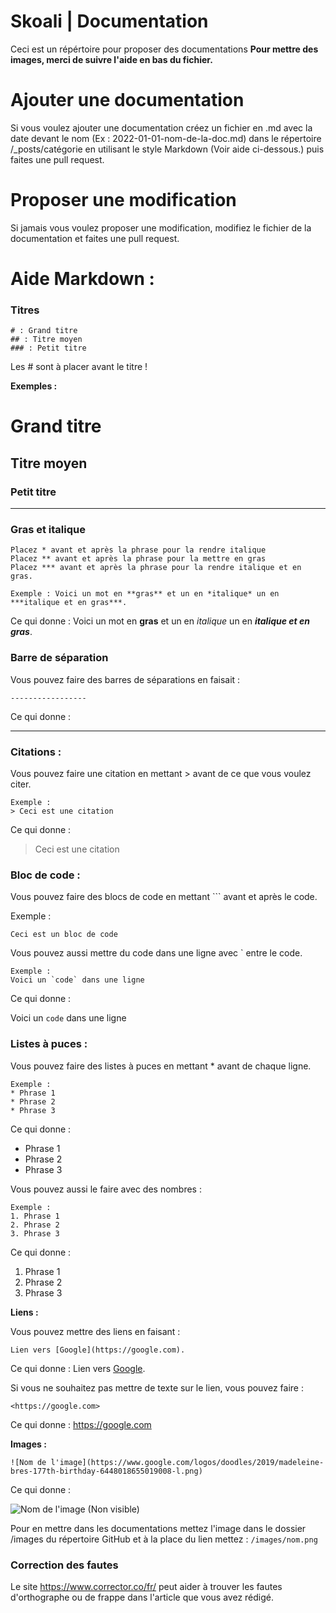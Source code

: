 # Skoali | Documentation

Ceci est un répértoire pour proposer des documentations
**Pour mettre des images, merci de suivre l'aide en bas du fichier.**

# Ajouter une documentation

Si vous voulez ajouter une documentation créez un fichier en .md avec la date devant le nom (Ex : 2022-01-01-nom-de-la-doc.md) dans le répertoire /_posts/catégorie en utilisant le style Markdown (Voir aide ci-dessous.) puis faites une pull request.

# Proposer une modification

Si jamais vous voulez proposer une modification, modifiez le fichier de la documentation et faites une pull request.

# Aide Markdown :

### Titres

```
# : Grand titre
## : Titre moyen
### : Petit titre
```

Les # sont à placer avant le titre !

**Exemples :**

# Grand titre
## Titre moyen
### Petit titre

-----------------

### Gras et italique

```
Placez * avant et après la phrase pour la rendre italique
Placez ** avant et après la phrase pour la mettre en gras
Placez *** avant et après la phrase pour la rendre italique et en gras.
```
```
Exemple : Voici un mot en **gras** et un en *italique* un en ***italique et en gras***.
```
Ce qui donne : Voici un mot en **gras** et un en *italique* un en ***italique et en gras***.

### Barre de séparation

Vous pouvez faire des barres de séparations en faisait :
```
-----------------
```

Ce qui donne :

-----------------

### Citations :

Vous pouvez faire une citation en mettant > avant de ce que vous voulez citer.

```
Exemple :
> Ceci est une citation
```

Ce qui donne :

> Ceci est une citation

### Bloc de code :

Vous pouvez faire des blocs de code en mettant ``` avant et après le code.

Exemple :

```
Ceci est un bloc de code
```

Vous pouvez aussi mettre du code dans une ligne avec ` entre le code.

```
Exemple :
Voici un `code` dans une ligne
```

Ce qui donne :

Voici un `code` dans une ligne

### Listes à puces :

Vous pouvez faire des listes à puces en mettant * avant de chaque ligne.

```
Exemple :
* Phrase 1
* Phrase 2
* Phrase 3
```

Ce qui donne :

* Phrase 1
* Phrase 2
* Phrase 3

Vous pouvez aussi le faire avec des nombres :

```
Exemple :
1. Phrase 1
2. Phrase 2
3. Phrase 3
```

Ce qui donne :

1. Phrase 1
2. Phrase 2
3. Phrase 3

**Liens :**

Vous pouvez mettre des liens en faisant :
```
Lien vers [Google](https://google.com).
```

Ce qui donne :
Lien vers [Google](https://google.com).

Si vous ne souhaitez pas mettre de texte sur le lien, vous pouvez faire :

```
<https://google.com>
```

Ce qui donne : <https://google.com>

**Images :**

```
![Nom de l'image](https://www.google.com/logos/doodles/2019/madeleine-bres-177th-birthday-6448018655019008-l.png)
```

Ce qui donne :

![Nom de l'image (Non visible)](https://www.google.com/logos/doodles/2019/madeleine-bres-177th-birthday-6448018655019008-l.png)

Pour en mettre dans les documentations mettez l'image dans le dossier /images du répertoire GitHub et à la place du lien mettez : `/images/nom.png`

### Correction des fautes

Le site https://www.corrector.co/fr/ peut aider à trouver les fautes d'orthographe ou de frappe dans l'article que vous avez rédigé.
